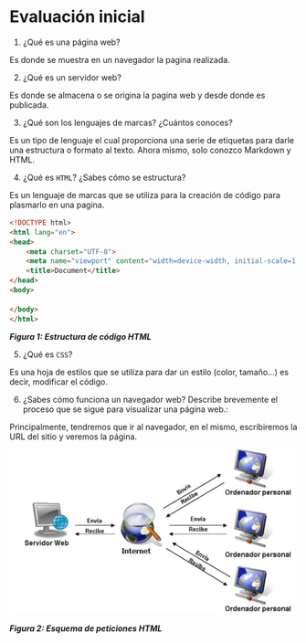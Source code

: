 # Evaluación inicial

1. ¿Qué es una página web?

Es donde se muestra en un navegador la pagina realizada.


2. ¿Qué es un servidor web?

Es donde se almacena o se origina la pagina web y desde donde es publicada.


3. ¿Qué son los lenguajes de marcas? ¿Cuántos conoces?

Es un tipo de lenguaje el cual proporciona una serie de etiquetas para darle una estructura o formato al texto.
Ahora mismo, solo conozco Markdown y HTML.


4. ¿Qué es ```HTML```? ¿Sabes cómo se estructura?

Es un lenguaje de marcas que se utiliza para la creación de código para plasmarlo en una pagina.

```html
<!DOCTYPE html>
<html lang="en">
<head>
    <meta charset="UTF-8">
    <meta name="viewport" content="width=device-width, initial-scale=1.0">
    <title>Document</title>
</head>
<body>
    
</body>
</html>
```
**_Figura 1: Estructura de código HTML_**

5. ¿Qué es ```CSS```?

Es una hoja de estilos que se utiliza para dar un estilo (color, tamaño...) es decir, modificar el código.


6. ¿Sabes cómo funciona un navegador web? Describe brevemente el proceso que se sigue para visualizar una página web.:

Principalmente, tendremos que ir al navegador, en el mismo, escribiremos la URL del sitio y veremos la página. 


![TextoAlternativo](./EsquemaHTML.png "Esquema de peticiones HTML")

**_Figura 2: Esquema de peticiones HTML_**